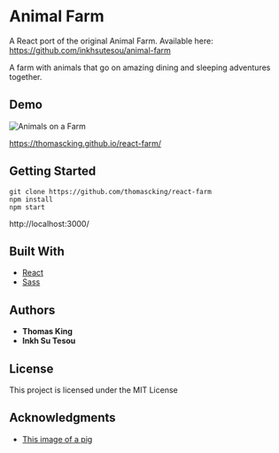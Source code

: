 # Animal Farm

A React port of the original Animal Farm. Available here: https://github.com/inkhsutesou/animal-farm

A farm with animals that go on amazing dining and sleeping adventures together.

## Demo

![Animals on a Farm](https://s3-us-west-2.amazonaws.com/i.cdpn.io/1322667.JvJeqw.d8f52866-32bc-4e09-8de9-a607e0e034d9.png)

https://thomascking.github.io/react-farm/

## Getting Started

```
git clone https://github.com/thomascking/react-farm
npm install
npm start
```

http://localhost:3000/

## Built With

* [React](https://reactjs.org/)
* [Sass](https://sass-lang.com/)


## Authors

* **Thomas King**
* **Inkh Su Tesou**

## License

This project is licensed under the MIT License

## Acknowledgments

* [This image of a pig](http://www.strangehistory.net/blog/wp-content/uploads/2018/06/piggy-600x337.jpg)

